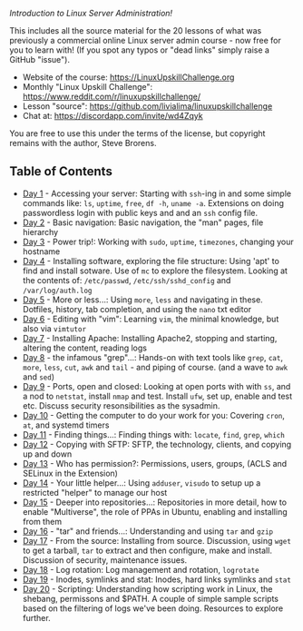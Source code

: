 *Introduction to Linux Server Administration!*

This includes all the source material for the 20 lessons of what was previously a commercial online Linux server admin course - now free for you to learn with! (If you spot any typos or "dead links" simply raise a GitHub "issue").

* Website of the course: https://LinuxUpskillChallenge.org
* Monthly "Linux Upskill Challenge": https://www.reddit.com/r/linuxupskillchallenge/
* Lesson "source": https://github.com/livialima/linuxupskillchallenge
* Chat at: https://discordapp.com/invite/wd4Zqyk

You are free to use this under the terms of the license, but copyright remains with the author, Steve Brorens.

## Table of Contents

* [Day 1](01.md) - Accessing your server: Starting with `ssh`-ing in and some simple commands like: `ls`, `uptime`, `free`, `df -h`, `uname -a`. Extensions on doing passwordless login with public keys and and an `ssh` config file.
* [Day 2](02.md) - Basic navigation: Basic navigation, the "man" pages, file hierarchy
* [Day 3](03.md) - Power trip!: Working with `sudo`, `uptime`, `timezones`, changing your hostname
* [Day 4](04.md) - Installing software, exploring the file structure: Using 'apt' to find and install sotware. Use of `mc` to explore the filesystem. Looking at the contents of: `/etc/passwd`, `/etc/ssh/sshd_config` and `/var/log/auth.log`
* [Day 5](05.md) - More or less...: Using `more`, `less` and navigating in these. Dotfiles, history, tab completion, and using the `nano` txt editor
* [Day 6](06.md) - Editing with "vim": Learning `vim`, the minimal knowledge, but also via `vimtutor`
* [Day 7](07.md) - Installing Apache: Installing Apache2, stopping and starting, altering the content, reading logs
* [Day 8](08.md) - the infamous "grep"...: Hands-on with text tools like `grep`, `cat`, `more`, `less`, `cut`, `awk` and `tail` - and piping of course. (and a wave to `awk` and `sed`)
* [Day 9](09.md) - Ports, open and closed: Looking at open ports with with `ss`, and a nod to `netstat`, install `nmap` and test. Install `ufw`, set up, enable and test etc. Discuss security resonsibilities as the sysadmin.
* [Day 10](10.md) - Getting the computer to do your work for you: Covering `cron`, `at`, and systemd timers
* [Day 11](11.md) - Finding things...: Finding things with: `locate`, `find`, `grep`, `which`
* [Day 12](12.md) - Copying with SFTP: SFTP, the technology, clients, and copying up and down
* [Day 13](13.md) - Who has permission?: Permissions, users, groups, (ACLS and SELinux in the Extension)
* [Day 14](14.md) - Your little helper...: Using `adduser`, `visudo` to setup up a restricted "helper" to manage our host
* [Day 15](15.md) - Deeper into repositories...: Repositories in more detail, how to enable "Multiverse", the role of PPAs in Ubuntu, enabling and installing from them
* [Day 16](16.md) - "tar" and friends...: Understanding and using `tar` and `gzip`
* [Day 17](17.md) - From the source: Installing from source. Discussion, using `wget` to get a tarball, `tar` to extract and then configure, make and install. Discussion of security, maintenance issues.
* [Day 18](18.md) - Log rotation: Log management and rotation, `logrotate`
* [Day 19](19.md) - Inodes, symlinks and stat: Inodes, hard links symlinks and `stat`
* [Day 20](20.md) - Scripting: Understanding how scripting work in Linux, the shebang, permissons and $PATH. A couple of simple sample scripts based on the filtering of logs we've been doing. Resources to explore further.
